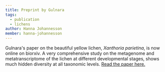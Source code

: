 ```yaml
---
title: Preprint by Gulnara
tags:
  - publication
  - lichens
author: Hanna Johannesson
member: hanna-johannesson
---
```


Gulnara's paper on the beautiful yellow lichen, *Xanthoria parietina*, is now online on biorxiv. A very comprehensive study on the metagenome and metatranscriptome of the lichen at different developmental stages, shows much hidden diversity at all taxonomic levels. <a href="https://www.biorxiv.org/content/10.1101/2024.08.16.608140v1" target="_blank">Read the paper here.</a>

